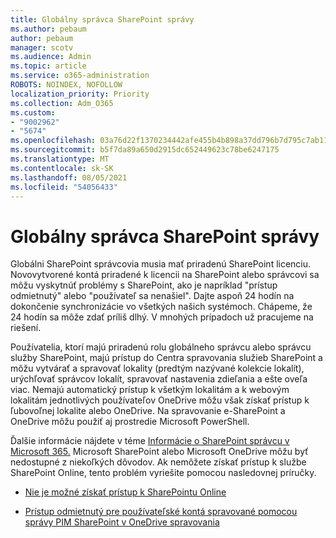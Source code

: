 ```yaml
---
title: Globálny správca SharePoint správy
ms.author: pebaum
author: pebaum
manager: scotv
ms.audience: Admin
ms.topic: article
ms.service: o365-administration
ROBOTS: NOINDEX, NOFOLLOW
localization_priority: Priority
ms.collection: Adm_O365
ms.custom:
- "9002962"
- "5674"
ms.openlocfilehash: 03a76d22f1370234442afe455b4b898a37dd796b7d795c7ab1190ddd3102ae11
ms.sourcegitcommit: b5f7da89a650d2915dc652449623c78be6247175
ms.translationtype: MT
ms.contentlocale: sk-SK
ms.lasthandoff: 08/05/2021
ms.locfileid: "54056433"
---
```

# <a name="global-and-sharepoint-admin"></a>Globálny správca SharePoint správy

Globálni SharePoint správcovia musia mať priradenú SharePoint licenciu. Novovytvorené kontá priradené k licencii na SharePoint alebo správcovi sa môžu vyskytnúť problémy s SharePoint, ako je napríklad "prístup odmietnutý" alebo "používateľ sa nenašiel". Dajte aspoň 24 hodín na dokončenie synchronizácie vo všetkých našich systémoch. Chápeme, že 24 hodín sa môže zdať príliš dlhý. V mnohých prípadoch už pracujeme na riešení.

Používatelia, ktorí majú priradenú rolu globálneho správcu alebo správcu služby SharePoint, majú prístup do Centra spravovania služieb SharePoint a môžu vytvárať a spravovať lokality (predtým nazývané kolekcie lokalít), urýchľovať správcov lokalít, spravovať nastavenia zdieľania a ešte oveľa viac. Nemajú automatický prístup k všetkým lokalitám a k webovým lokalitám jednotlivých používateľov OneDrive môžu však získať prístup k ľubovoľnej lokalite alebo OneDrive. Na spravovanie e-SharePoint a OneDrive môžu použiť aj prostredie Microsoft PowerShell.

Ďalšie informácie nájdete v téme [Informácie o SharePoint správcu v Microsoft 365.](https://docs.microsoft.com/sharepoint/sharepoint-admin-role)
Microsoft SharePoint alebo Microsoft OneDrive môžu byť nedostupné z niekoľkých dôvodov. Ak nemôžete získať prístup k službe SharePoint Online, tento problém vyriešite pomocou nasledovnej príručky.

- [Nie je možné získať prístup k SharePointu Online](https://docs.microsoft.com/sharepoint/troubleshoot/sharing-and-permissions/sharepoint-online-inaccessible)

- [Prístup odmietnutý pre používateľské kontá spravované pomocou správy PIM SharePoint v OneDrive spravovania](https://docs.microsoft.com/sharepoint/troubleshoot/administration/access-denied-to-pim-user-accounts)